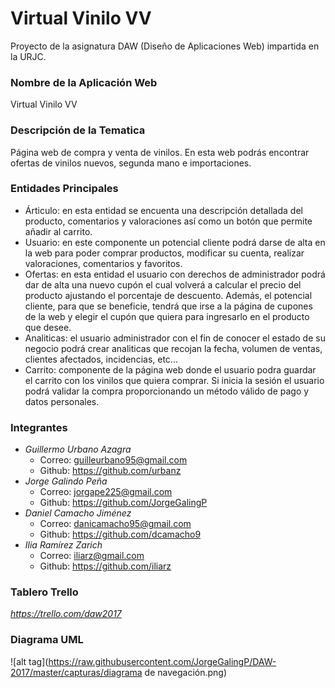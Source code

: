 # Virtual Vinilo VV
Proyecto de la asignatura DAW (Diseño de Aplicaciones Web) impartida en la URJC.

### Nombre de la Aplicación Web
Virtual Vinilo VV

### Descripción de la Tematica
Página web de compra y venta de vinilos. En esta web podrás encontrar ofertas de vinilos nuevos, segunda mano e importaciones.

### Entidades Principales
* Árticulo: en esta entidad se encuenta una descripción detallada del producto, comentarios y valoraciones así como un botón que permite añadir al carrito.
* Usuario: en este componente un potencial cliente podrá darse de alta en la web para poder comprar productos, modificar su cuenta, realizar valoraciones, comentarios y favoritos. 
* Ofertas: en esta entidad el usuario con derechos de administrador podrá dar de alta una nuevo cupón el cual volverá a calcular el precio del producto ajustando el porcentaje de descuento. Además, el potencial cliente, para que se beneficie, tendrá que irse a la página de cupones de la web y elegir el cupón que quiera para ingresarlo en el producto que desee.
* Analiticas: el usuario administrador con el fin de conocer el estado de su negocio podrá crear analiticas que recojan la fecha, volumen de ventas, clientes afectados, incidencias, etc...
* Carrito: componente de la página web donde el usuario podra guardar el carrito con los vinilos que quiera comprar. Si inicia la sesión el usuario podrá validar la compra proporcionando un método válido de pago y datos personales.

### Integrantes
* *Guillermo Urbano Azagra*
  * Correo: guilleurbano95@gmail.com
  * Github: https://github.com/urbanz
* *Jorge Galindo Peña*
  * Correo: jorgape225@gmail.com
  * Github: https://github.com/JorgeGalingP
* *Daniel Camacho Jiménez* 
  * Correo: danicamacho95@gmail.com
  * Github: https://github.com/dcamacho9
* *Ilia Ramírez Zarich*
  * Correo: iliarz@gmail.com
  * Github: https://github.com/iliarz
  
### Tablero Trello
*https://trello.com/daw2017*

### Diagrama UML
![alt tag](https://raw.githubusercontent.com/JorgeGalingP/DAW-2017/master/capturas/diagrama de navegación.png)
